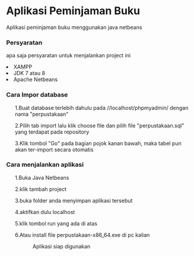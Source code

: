 # Aplikasi Peminjaman Buku
Aplikasi peminjaman buku menggunakan java netbeans
<h3>Persyaratan</h3>
<p>apa saja persyaratan untuk menjalankan project ini</p>
<li>XAMPP</li>
<li>JDK 7 atau 8</li>
<li>Apache Netbeans</li>
<h3>Cara Impor database</h3>
<ul>1.Buat database terlebih dahulu pada //localhost/phpmyadmin/ dengan nama "perpustakaan"</ul>
<ul>2.Pilih tab import lalu klik choose file dan pilih file "perpustakaan.sql" yang terdapat pada repository</ul>
<ul>3.Klik tombol "Go" pada bagian pojok kanan bawah, maka tabel pun akan ter-import secara otomatis</ul>
<h3>Cara menjalankan aplikasi</h3>
<ul>1.Buka Java Netbeans</ul>
<ul>2.klik tambah project</ul>
<ul>3.buka folder anda menyimpan aplikasi tersebut</ul>
<ul>4.aktifkan dulu localhost</ul>
<ul>5.klik tombol run yang ada di atas</ul>
<ul>6.Atau install file perpustakaan-x86_64.exe di pc kalian<ul>
<ul>Aplikasi siap digunakan</ul>

